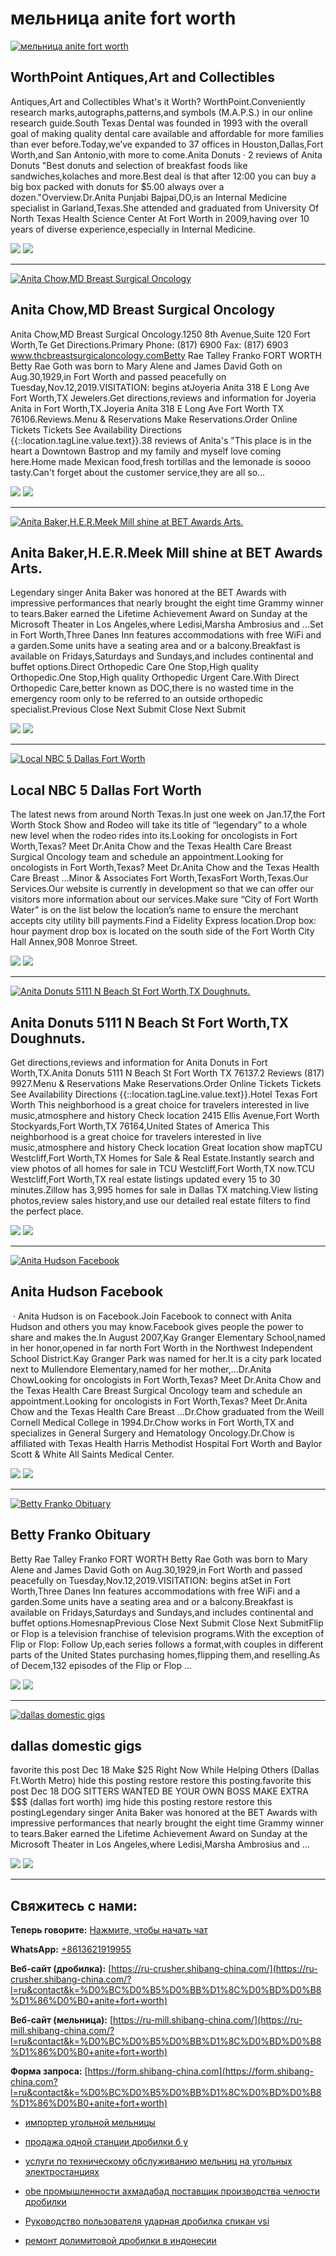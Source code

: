 # мельница anite fort worth

<a href="https://swt.shibang-china.com/?l=ru&img&k=%D0%BC%D0%B5%D0%BB%D1%8C%D0%BD%D0%B8%D1%86%D0%B0+anite+fort+worth" target="_blank">![мельница anite fort worth](http://static.shibang-china.com/all-800x300/166.jpg)</a>

## WorthPoint Antiques,Art and Collectibles
Antiques,Art and Collectibles What's it Worth? WorthPoint.Conveniently research marks,autographs,patterns,and symbols (M.A.P.S.) in our online research guide.South Texas Dental was founded in 1993 with the overall goal of making quality dental care available and affordable for more families than ever before.Today,we’ve expanded to 37 offices in Houston,Dallas,Fort Worth,and San Antonio,with more to come.Anita Donuts&nbsp;&#0183;&#32;2 reviews of Anita Donuts &quot;Best donuts and selection of breakfast foods like sandwiches,kolaches and more.Best deal is that after 12:00 you can buy a big box packed with donuts for $5.00 always over a dozen.&quot;Overview.Dr.Anita Punjabi Bajpai,DO,is an Internal Medicine specialist in Garland,Texas.She attended and graduated from University Of North Texas Health Science Center At Fort Worth in 2009,having over 10 years of diverse experience,especially in Internal Medicine.


<a href="https://whatsapp.shibangsoft.com/WhatsApp.php" target="_blank" title="WhatsApp">![](http://static.shibang-china.com/icon/whatsapp.png)</a> <a href="https://swt.shibang-china.com/?l=ru&icon&k=%D0%BC%D0%B5%D0%BB%D1%8C%D0%BD%D0%B8%D1%86%D0%B0+anite+fort+worth" target="_blank">![](http://static.shibang-china.com/icon/chat-ru.png)</a>

---

<a href="https://swt.shibang-china.com/?l=ru&img&k=%D0%BC%D0%B5%D0%BB%D1%8C%D0%BD%D0%B8%D1%86%D0%B0+anite+fort+worth" target="_blank">![Anita Chow,MD Breast Surgical Oncology](http://static.shibang-china.com/all-800x300/940.jpg)</a>

## Anita Chow,MD Breast Surgical Oncology
Anita Chow,MD Breast Surgical Oncology.1250 8th Avenue,Suite 120 Fort Worth,Te Get Directions.Primary Phone: (817) 6900 Fax: (817) 6903 www.thcbreastsurgicaloncology.comBetty Rae Talley Franko FORT WORTH Betty Rae Goth was born to Mary Alene and James David Goth on Aug.30,1929,in Fort Worth and passed peacefully on Tuesday,Nov.12,2019.VISITATION: begins atJoyeria Anita 318 E Long Ave Fort Worth,TX Jewelers.Get directions,reviews and information for Joyeria Anita in Fort Worth,TX.Joyeria Anita 318 E Long Ave Fort Worth TX 76106.Reviews.Menu &amp; Reservations Make Reservations.Order Online Tickets Tickets See Availability Directions {{::location.tagLine.value.text}}.38 reviews of Anita's &quot;This place is in the heart a Downtown Bastrop and my family and myself love coming here.Home made Mexican food,fresh tortillas and the lemonade is soooo tasty.Can't forget about the customer service,they are all so…


<a href="https://whatsapp.shibangsoft.com/WhatsApp.php" target="_blank" title="WhatsApp">![](http://static.shibang-china.com/icon/whatsapp.png)</a> <a href="https://swt.shibang-china.com/?l=ru&icon&k=%D0%BC%D0%B5%D0%BB%D1%8C%D0%BD%D0%B8%D1%86%D0%B0+anite+fort+worth" target="_blank">![](http://static.shibang-china.com/icon/chat-ru.png)</a>

---

<a href="https://swt.shibang-china.com/?l=ru&img&k=%D0%BC%D0%B5%D0%BB%D1%8C%D0%BD%D0%B8%D1%86%D0%B0+anite+fort+worth" target="_blank">![Anita Baker,H.E.R.Meek Mill shine at BET Awards Arts.](http://static.shibang-china.com/all-800x300/868.jpg)</a>

## Anita Baker,H.E.R.Meek Mill shine at BET Awards Arts.
Legendary singer Anita Baker was honored at the BET Awards with impressive performances that nearly brought the eight time Grammy winner to tears.Baker earned the Lifetime Achievement Award on Sunday at the Microsoft Theater in Los Angeles,where Ledisi,Marsha Ambrosius and …Set in Fort Worth,Three Danes Inn features accommodations with free WiFi and a garden.Some units have a seating area and or a balcony.Breakfast is available on Fridays,Saturdays and Sundays,and includes continental and buffet options.Direct Orthopedic Care One Stop,High quality Orthopedic.One Stop,High quality Orthopedic Urgent Care.With Direct Orthopedic Care,better known as DOC,there is no wasted time in the emergency room only to be referred to an outside orthopedic specialist.Previous Close Next Submit Close Next Submit


<a href="https://whatsapp.shibangsoft.com/WhatsApp.php" target="_blank" title="WhatsApp">![](http://static.shibang-china.com/icon/whatsapp.png)</a> <a href="https://swt.shibang-china.com/?l=ru&icon&k=%D0%BC%D0%B5%D0%BB%D1%8C%D0%BD%D0%B8%D1%86%D0%B0+anite+fort+worth" target="_blank">![](http://static.shibang-china.com/icon/chat-ru.png)</a>

---

<a href="https://swt.shibang-china.com/?l=ru&img&k=%D0%BC%D0%B5%D0%BB%D1%8C%D0%BD%D0%B8%D1%86%D0%B0+anite+fort+worth" target="_blank">![Local NBC 5 Dallas Fort Worth](http://static.shibang-china.com/all-800x300/570.jpg)</a>

## Local NBC 5 Dallas Fort Worth
The latest news from around North Texas.In just one week on Jan.17,the Fort Worth Stock Show and Rodeo will take its title of “legendary” to a whole new level when the rodeo rides into its.Looking for oncologists in Fort Worth,Texas? Meet Dr.Anita Chow and the Texas Health Care Breast Surgical Oncology team and schedule an appointment.Looking for oncologists in Fort Worth,Texas? Meet Dr.Anita Chow and the Texas Health Care Breast …Minor &amp; Associates Fort Worth,TexasFort Worth,Texas.Our Services.Our website is currently in development so that we can offer our visitors more information about our services.Make sure “City of Fort Worth Water” is on the list below the location’s name to ensure the merchant accepts city utility bill payments.Find a Fidelity Express location.Drop box: hour payment drop box is located on the south side of the Fort Worth City Hall Annex,908 Monroe Street.


<a href="https://whatsapp.shibangsoft.com/WhatsApp.php" target="_blank" title="WhatsApp">![](http://static.shibang-china.com/icon/whatsapp.png)</a> <a href="https://swt.shibang-china.com/?l=ru&icon&k=%D0%BC%D0%B5%D0%BB%D1%8C%D0%BD%D0%B8%D1%86%D0%B0+anite+fort+worth" target="_blank">![](http://static.shibang-china.com/icon/chat-ru.png)</a>

---

<a href="https://swt.shibang-china.com/?l=ru&img&k=%D0%BC%D0%B5%D0%BB%D1%8C%D0%BD%D0%B8%D1%86%D0%B0+anite+fort+worth" target="_blank">![Anita Donuts 5111 N Beach St Fort Worth,TX Doughnuts.](http://static.shibang-china.com/all-800x300/1268.jpg)</a>

## Anita Donuts 5111 N Beach St Fort Worth,TX Doughnuts.
Get directions,reviews and information for Anita Donuts in Fort Worth,TX.Anita Donuts 5111 N Beach St Fort Worth TX 76137.2 Reviews (817) 9927.Menu &amp; Reservations Make Reservations.Order Online Tickets Tickets See Availability Directions {{::location.tagLine.value.text}}.Hotel Texas Fort Worth This neighborhood is a great choice for travelers interested in live music,atmosphere and history Check location 2415 Ellis Avenue,Fort Worth Stockyards,Fort Worth,TX 76164,United States of America This neighborhood is a great choice for travelers interested in live music,atmosphere and history Check location Great location show mapTCU Westcliff,Fort Worth,TX Homes for Sale &amp; Real Estate.Instantly search and view photos of all homes for sale in TCU Westcliff,Fort Worth,TX now.TCU Westcliff,Fort Worth,TX real estate listings updated every 15 to 30 minutes.Zillow has 3,995 homes for sale in Dallas TX matching.View listing photos,review sales history,and use our detailed real estate filters to find the perfect place.


<a href="https://whatsapp.shibangsoft.com/WhatsApp.php" target="_blank" title="WhatsApp">![](http://static.shibang-china.com/icon/whatsapp.png)</a> <a href="https://swt.shibang-china.com/?l=ru&icon&k=%D0%BC%D0%B5%D0%BB%D1%8C%D0%BD%D0%B8%D1%86%D0%B0+anite+fort+worth" target="_blank">![](http://static.shibang-china.com/icon/chat-ru.png)</a>

---

<a href="https://swt.shibang-china.com/?l=ru&img&k=%D0%BC%D0%B5%D0%BB%D1%8C%D0%BD%D0%B8%D1%86%D0%B0+anite+fort+worth" target="_blank">![Anita Hudson Facebook](http://static.shibang-china.com/all-800x300/1268.jpg)</a>

## Anita Hudson Facebook
&nbsp;&#0183;&#32;Anita Hudson is on Facebook.Join Facebook to connect with Anita Hudson and others you may know.Facebook gives people the power to share and makes the.In August 2007,Kay Granger Elementary School,named in her honor,opened in far north Fort Worth in the Northwest Independent School District.Kay Granger Park was named for her.It is a city park located next to Mullendore Elementary,named for her mother,…Dr.Anita ChowLooking for oncologists in Fort Worth,Texas? Meet Dr.Anita Chow and the Texas Health Care Breast Surgical Oncology team and schedule an appointment.Looking for oncologists in Fort Worth,Texas? Meet Dr.Anita Chow and the Texas Health Care Breast …Dr.Chow graduated from the Weill Cornell Medical College in 1994.Dr.Chow works in Fort Worth,TX and specializes in General Surgery and Hematology Oncology.Dr.Chow is affiliated with Texas Health Harris Methodist Hospital Fort Worth and Baylor Scott &amp; White All Saints Medical Center.


<a href="https://whatsapp.shibangsoft.com/WhatsApp.php" target="_blank" title="WhatsApp">![](http://static.shibang-china.com/icon/whatsapp.png)</a> <a href="https://swt.shibang-china.com/?l=ru&icon&k=%D0%BC%D0%B5%D0%BB%D1%8C%D0%BD%D0%B8%D1%86%D0%B0+anite+fort+worth" target="_blank">![](http://static.shibang-china.com/icon/chat-ru.png)</a>

---

<a href="https://swt.shibang-china.com/?l=ru&img&k=%D0%BC%D0%B5%D0%BB%D1%8C%D0%BD%D0%B8%D1%86%D0%B0+anite+fort+worth" target="_blank">![Betty Franko Obituary](http://static.shibang-china.com/all-800x300/918.jpg)</a>

## Betty Franko Obituary
Betty Rae Talley Franko FORT WORTH Betty Rae Goth was born to Mary Alene and James David Goth on Aug.30,1929,in Fort Worth and passed peacefully on Tuesday,Nov.12,2019.VISITATION: begins atSet in Fort Worth,Three Danes Inn features accommodations with free WiFi and a garden.Some units have a seating area and or a balcony.Breakfast is available on Fridays,Saturdays and Sundays,and includes continental and buffet options.HomesnapPrevious Close Next Submit Close Next SubmitFlip or Flop is a television franchise of television programs.With the exception of Flip or Flop: Follow Up,each series follows a format,with couples in different parts of the United States purchasing homes,flipping them,and reselling.As of Decem,132 episodes of the Flip or Flop …


<a href="https://whatsapp.shibangsoft.com/WhatsApp.php" target="_blank" title="WhatsApp">![](http://static.shibang-china.com/icon/whatsapp.png)</a> <a href="https://swt.shibang-china.com/?l=ru&icon&k=%D0%BC%D0%B5%D0%BB%D1%8C%D0%BD%D0%B8%D1%86%D0%B0+anite+fort+worth" target="_blank">![](http://static.shibang-china.com/icon/chat-ru.png)</a>

---

<a href="https://swt.shibang-china.com/?l=ru&img&k=%D0%BC%D0%B5%D0%BB%D1%8C%D0%BD%D0%B8%D1%86%D0%B0+anite+fort+worth" target="_blank">![dallas domestic gigs](http://static.shibang-china.com/all-800x300/809.jpg)</a>

## dallas domestic gigs
favorite this post Dec 18 Make $25 Right Now While Helping Others (Dallas Ft.Worth Metro) hide this posting restore restore this posting.favorite this post Dec 18 DOG SITTERS WANTED BE YOUR OWN BOSS MAKE EXTRA $$$ (dallas fort worth) img hide this posting restore restore this postingLegendary singer Anita Baker was honored at the BET Awards with impressive performances that nearly brought the eight time Grammy winner to tears.Baker earned the Lifetime Achievement Award on Sunday at the Microsoft Theater in Los Angeles,where Ledisi,Marsha Ambrosius and …

<a href="https://whatsapp.shibangsoft.com/WhatsApp.php" target="_blank" title="WhatsApp">![](http://static.shibang-china.com/icon/whatsapp.png)</a> <a href="https://swt.shibang-china.com/?l=ru&icon&k=%D0%BC%D0%B5%D0%BB%D1%8C%D0%BD%D0%B8%D1%86%D0%B0+anite+fort+worth" target="_blank">![](http://static.shibang-china.com/icon/chat-ru.png)</a>

---
## Свяжитесь с нами:

**Теперь говорите:** [Нажмите, чтобы начать чат](https://swt.shibang-china.com?l=ru&contact&k=%D0%BC%D0%B5%D0%BB%D1%8C%D0%BD%D0%B8%D1%86%D0%B0+anite+fort+worth)

**WhatsApp:**  [+8613621919955](https://whatsapp.shibangsoft.com/WhatsApp.php)

**Веб-сайт (дробилка):** [https://ru-crusher.shibang-china.com/](https://ru-crusher.shibang-china.com/?l=ru&contact&k=%D0%BC%D0%B5%D0%BB%D1%8C%D0%BD%D0%B8%D1%86%D0%B0+anite+fort+worth)

**Веб-сайт (мельница):** [https://ru-mill.shibang-china.com/](https://ru-mill.shibang-china.com/?l=ru&contact&k=%D0%BC%D0%B5%D0%BB%D1%8C%D0%BD%D0%B8%D1%86%D0%B0+anite+fort+worth)

**Форма запроса:** [https://form.shibang-china.com](https://form.shibang-china.com?l=ru&contact&k=%D0%BC%D0%B5%D0%BB%D1%8C%D0%BD%D0%B8%D1%86%D0%B0+anite+fort+worth)

* [импортер угольной мельницы](../124/%D0%B8%D0%BC%D0%BF%D0%BE%D1%80%D1%82%D0%B5%D1%80%20%D1%83%D0%B3%D0%BE%D0%BB%D1%8C%D0%BD%D0%BE%D0%B9%20%D0%BC%D0%B5%D0%BB%D1%8C%D0%BD%D0%B8%D1%86%D1%8B.md)

* [продажа одной станции дробилки б  у](../122/%D0%BF%D1%80%D0%BE%D0%B4%D0%B0%D0%B6%D0%B0%20%D0%BE%D0%B4%D0%BD%D0%BE%D0%B9%20%D1%81%D1%82%D0%B0%D0%BD%D1%86%D0%B8%D0%B8%20%D0%B4%D1%80%D0%BE%D0%B1%D0%B8%D0%BB%D0%BA%D0%B8%20%D0%B1%20%20%D1%83.md)

* [услуги по техническому обслуживанию мельниц на угольных электростанциях](../121/%D1%83%D1%81%D0%BB%D1%83%D0%B3%D0%B8%20%D0%BF%D0%BE%20%D1%82%D0%B5%D1%85%D0%BD%D0%B8%D1%87%D0%B5%D1%81%D0%BA%D0%BE%D0%BC%D1%83%20%D0%BE%D0%B1%D1%81%D0%BB%D1%83%D0%B6%D0%B8%D0%B2%D0%B0%D0%BD%D0%B8%D1%8E%20%D0%BC%D0%B5%D0%BB%D1%8C%D0%BD%D0%B8%D1%86%20%D0%BD%D0%B0%20%D1%83%D0%B3%D0%BE%D0%BB%D1%8C%D0%BD%D1%8B%D1%85%20%D1%8D%D0%BB%D0%B5%D0%BA%D1%82%D1%80%D0%BE%D1%81%D1%82%D0%B0%D0%BD%D1%86%D0%B8%D1%8F%D1%85.md)

* [obe промышленности ахмадабад поставщик производства челюсти дробилки](../123/obe%20%D0%BF%D1%80%D0%BE%D0%BC%D1%8B%D1%88%D0%BB%D0%B5%D0%BD%D0%BD%D0%BE%D1%81%D1%82%D0%B8%20%D0%B0%D1%85%D0%BC%D0%B0%D0%B4%D0%B0%D0%B1%D0%B0%D0%B4%20%D0%BF%D0%BE%D1%81%D1%82%D0%B0%D0%B2%D1%89%D0%B8%D0%BA%20%D0%BF%D1%80%D0%BE%D0%B8%D0%B7%D0%B2%D0%BE%D0%B4%D1%81%D1%82%D0%B2%D0%B0%20%D1%87%D0%B5%D0%BB%D1%8E%D1%81%D1%82%D0%B8%20%D0%B4%D1%80%D0%BE%D0%B1%D0%B8%D0%BB%D0%BA%D0%B8.md)

* [Руководство пользователя ударная дробилка спикан vsi](../124/%D0%A0%D1%83%D0%BA%D0%BE%D0%B2%D0%BE%D0%B4%D1%81%D1%82%D0%B2%D0%BE%20%D0%BF%D0%BE%D0%BB%D1%8C%D0%B7%D0%BE%D0%B2%D0%B0%D1%82%D0%B5%D0%BB%D1%8F%20%D1%83%D0%B4%D0%B0%D1%80%D0%BD%D0%B0%D1%8F%20%D0%B4%D1%80%D0%BE%D0%B1%D0%B8%D0%BB%D0%BA%D0%B0%20%D1%81%D0%BF%D0%B8%D0%BA%D0%B0%D0%BD%20vsi.md)

* [ремонт долимитовой дробилки в индонесии](../121/%D1%80%D0%B5%D0%BC%D0%BE%D0%BD%D1%82%20%D0%B4%D0%BE%D0%BB%D0%B8%D0%BC%D0%B8%D1%82%D0%BE%D0%B2%D0%BE%D0%B9%20%D0%B4%D1%80%D0%BE%D0%B1%D0%B8%D0%BB%D0%BA%D0%B8%20%D0%B2%20%D0%B8%D0%BD%D0%B4%D0%BE%D0%BD%D0%B5%D1%81%D0%B8%D0%B8.md)
